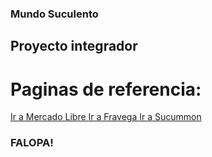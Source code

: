 ### Mundo Suculento
## Proyecto integrador

# Paginas de referencia:

<a href="https://www.mercadolibre.com.ar"> Ir a Mercado Libre </a>
<a href="https://www.fravega.com"> Ir a Fravega </a>
<a href="https://succumom.com"> Ir a Sucummon </a>

### FALOPA!